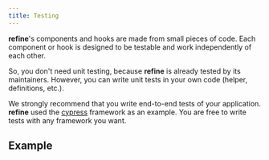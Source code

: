 ```yaml
---
title: Testing
---
```


**refine**'s components and hooks are made from small pieces of code. Each component or hook is designed to be testable and work independently of each other.

So, you don't need unit testing, because **refine** is already tested by its maintainers. However, you can write unit tests in your own code (helper, definitions, etc.).

We strongly recommend that you write end-to-end tests of your application. **refine** used the [cypress](https://www.cypress.io/) framework as an example. You are free to write tests with any framework you want.

## Example

<CodeSandboxExample path="with-cypress" />
